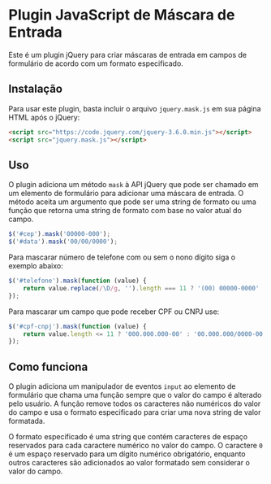 # Plugin JavaScript de Máscara de Entrada

Este é um plugin jQuery para criar máscaras de entrada em campos de formulário de acordo com um formato especificado.

## Instalação

Para usar este plugin, basta incluir o arquivo `jquery.mask.js` em sua página HTML após o jQuery:

```html
<script src="https://code.jquery.com/jquery-3.6.0.min.js"></script>
<script src="jquery.mask.js"></script>
```

## Uso

O plugin adiciona um método `mask` à API jQuery que pode ser chamado em um elemento de formulário para adicionar uma máscara de entrada. O método aceita um argumento que pode ser uma string de formato ou uma função que retorna uma string de formato com base no valor atual do campo.

```javascript
$('#cep').mask('00000-000');
$('#data').mask('00/00/0000');
```
Para mascarar número de telefone com ou sem o nono dígito siga o exemplo abaixo:
```javascript
$('#telefone').mask(function (value) {
    return value.replace(/\D/g, '').length === 11 ? '(00) 00000-0000' : '(00) 0000-00009';
});
```
Para mascarar um campo que pode receber CPF ou CNPJ use:
```javascript
$('#cpf-cnpj').mask(function (value) {
    return value.length <= 11 ? '000.000.000-00' : '00.000.000/0000-00';
});
```

## Como funciona
O plugin adiciona um manipulador de eventos `input` ao elemento de formulário que chama uma função sempre que o valor do campo é alterado pelo usuário. A função remove todos os caracteres não numéricos do valor do campo e usa o formato especificado para criar uma nova string de valor formatada.

O formato especificado é uma string que contém caracteres de espaço reservados para cada caractere numérico no valor do campo. O caractere `0` é um espaço reservado para um dígito numérico obrigatório, enquanto outros caracteres são adicionados ao valor formatado sem considerar o valor do campo.
